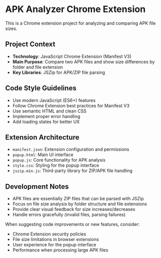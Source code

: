 <!-- Use this file to provide workspace-specific custom instructions to Copilot. For more details, visit https://code.visualstudio.com/docs/copilot/copilot-customization#_use-a-githubcopilotinstructionsmd-file -->

# APK Analyzer Chrome Extension

This is a Chrome extension project for analyzing and comparing APK file sizes.

## Project Context
- **Technology**: JavaScript Chrome Extension (Manifest V3)
- **Main Purpose**: Compare two APK files and show size differences by folder and file extension
- **Key Libraries**: JSZip for APK/ZIP file parsing

## Code Style Guidelines
- Use modern JavaScript (ES6+) features
- Follow Chrome Extension best practices for Manifest V3
- Use semantic HTML and clean CSS
- Implement proper error handling
- Add loading states for better UX

## Extension Architecture
- `manifest.json`: Extension configuration and permissions
- `popup.html`: Main UI interface
- `popup.js`: Core functionality for APK analysis
- `style.css`: Styling for the popup interface
- `jszip.min.js`: Third-party library for ZIP/APK file handling

## Development Notes
- APK files are essentially ZIP files that can be parsed with JSZip
- Focus on file size analysis by folder structure and file extensions
- Provide clear visual feedback for size increases/decreases
- Handle errors gracefully (invalid files, parsing failures)

When suggesting code improvements or new features, consider:
- Chrome Extension security policies
- File size limitations in browser extensions
- User experience for the popup interface
- Performance when processing large APK files
